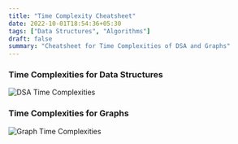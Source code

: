 ```yaml
---
title: "Time Complexity Cheatsheet"
date: 2022-10-01T18:54:36+05:30
tags: ["Data Structures", "Algorithms"]
draft: false
summary: "Cheatsheet for Time Complexities of DSA and Graphs"
---
```


### Time Complexities for Data Structures

![DSA Time Complexities](/time-complexity-cheatsheet/dsa-time-complexities.png)

### Time Complexities for Graphs

![Graph Time Complexities](/time-complexity-cheatsheet/graph-time-complexities.png)
